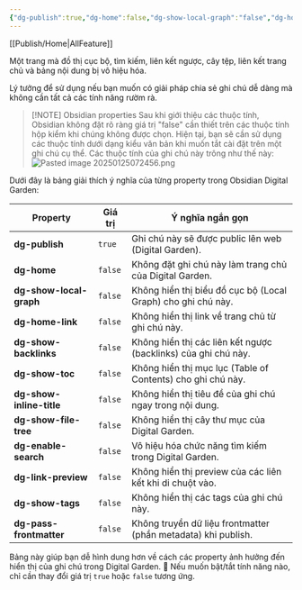 ```yaml
---
{"dg-publish":true,"dg-home":false,"dg-show-local-graph":"false","dg-home-link":"false","dg-show-backlinks":"false","dg-show-toc":"false","dg-show-inline-title":"false","dg-show-file-tree":"false","dg-enable-search":"false","dg-link-preview":"false","dg-show-tags":"false","dg-pass-frontmatter":"false","dg-path":"Feature/Simple-Page.md","permalink":"/feature/simple-page/","dgHomeLink":"false","dgPassFrontmatter":true,"dgShowBacklinks":"false","dgShowLocalGraph":"false","dgShowInlineTitle":"false","dgShowFileTree":"false","dgEnableSearch":"false","dgShowToc":"false","dgLinkPreview":"false","dgShowTags":"false","updated":"2025-02-09T06:45:01.576+07:00"}
---
```



[[Publish/Home\|AllFeature]]


Một trang mà đồ thị cục bộ, tìm kiếm, liên kết ngược, cây tệp, liên kết trang chủ và bảng nội dung bị vô hiệu hóa.

Lý tưởng để sử dụng nếu bạn muốn có giải pháp chia sẻ ghi chú dễ dàng mà không cần tất cả các tính năng rườm rà.


> [!NOTE] Obsidian properties
> Sau khi giới thiệu các thuộc tính, Obsidian không đặt rõ ràng giá trị "false" cần thiết trên các thuộc tính hộp kiểm khi chúng không được chọn. Hiện tại, bạn sẽ cần sử dụng các thuộc tính dưới dạng kiểu văn bản khi muốn tắt cài đặt trên một ghi chú cụ thể. Các thuộc tính của ghi chú này trông như thế này:
> ![Pasted image 20250125072456.png](/img/user/src/Pasted%20image%2020250125072456.png)

Dưới đây là bảng giải thích ý nghĩa của từng property trong Obsidian Digital Garden:

| Property                 | Giá trị | Ý nghĩa ngắn gọn                                               |
| ------------------------ | ------- | -------------------------------------------------------------- |
| **dg-publish**           | `true`  | Ghi chú này sẽ được public lên web (Digital Garden).           |
| **dg-home**              | `false` | Không đặt ghi chú này làm trang chủ của Digital Garden.        |
| **dg-show-local-graph**  | `false` | Không hiển thị biểu đồ cục bộ (Local Graph) cho ghi chú này.   |
| **dg-home-link**         | `false` | Không hiển thị link về trang chủ từ ghi chú này.               |
| **dg-show-backlinks**    | `false` | Không hiển thị các liên kết ngược (backlinks) của ghi chú này. |
| **dg-show-toc**          | `false` | Không hiển thị mục lục (Table of Contents) cho ghi chú này.    |
| **dg-show-inline-title** | `false` | Không hiển thị tiêu đề của ghi chú ngay trong nội dung.        |
| **dg-show-file-tree**    | `false` | Không hiển thị cây thư mục của Digital Garden.                 |
| **dg-enable-search**     | `false` | Vô hiệu hóa chức năng tìm kiếm trong Digital Garden.           |
| **dg-link-preview**      | `false` | Không hiển thị preview của các liên kết khi di chuột vào.      |
| **dg-show-tags**         | `false` | Không hiển thị các tags của ghi chú này.                       |
| **dg-pass-frontmatter**  | `false` | Không truyền dữ liệu frontmatter (phần metadata) khi publish.  |

Bảng này giúp bạn dễ hình dung hơn về cách các property ảnh hưởng đến hiển thị của ghi chú trong Digital Garden. 🚀 Nếu muốn bật/tắt tính năng nào, chỉ cần thay đổi giá trị `true` hoặc `false` tương ứng.
